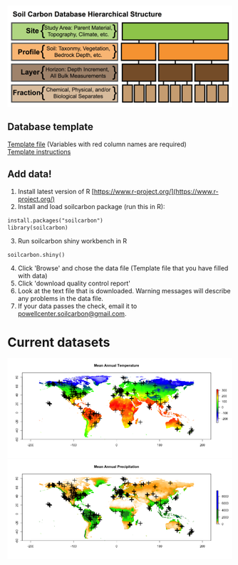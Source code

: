 ![](site_files/assets/images/structure.png)

## Database template
[Template file](https://github.com/powellcenter-soilcarbon/soilcarbon/raw/master/inst/extdata/Master_template.xlsx) (Variables with red column names are required)  
[Template instructions](/site_files/Template_info.html)

## Add data!

1. Install latest version of R [https://www.r-project.org/](https://www.r-project.org/)
2. Install and load soilcarbon package (run this in R):
```{r}
install.packages("soilcarbon")
library(soilcarbon)
```
3. Run soilcarbon shiny workbench in R
```{r}
soilcarbon.shiny()
```
4. Click 'Browse' and chose the data file (Template file that you have filled with data) 
5. Click 'download quality control report' 
6. Look at the text file that is downloaded. Warning messages will describe any problems in the data file.
7. If your data passes the check, email it to powellcenter.soilcarbon@gmail.com.

# Current datasets

![](site_files/assets/images/mat.png)
![](site_files/assets/images/map.png)


